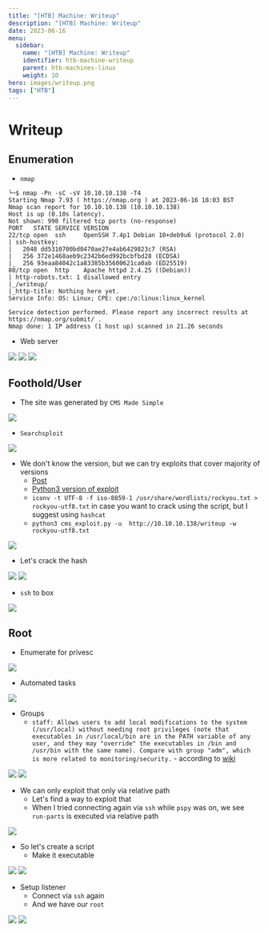 ```yaml
---
title: "[HTB] Machine: Writeup"
description: "[HTB] Machine: Writeup"
date: 2023-06-16
menu:
  sidebar:
    name: "[HTB] Machine: Writeup"
    identifier: htb-machine-writeup
    parent: htb-machines-linux
    weight: 10
hero: images/writeup.png
tags: ["HTB"]
---
```


# Writeup
## Enumeration
- `nmap`
```'
└─$ nmap -Pn -sC -sV 10.10.10.138 -T4 
Starting Nmap 7.93 ( https://nmap.org ) at 2023-06-16 18:03 BST
Nmap scan report for 10.10.10.138 (10.10.10.138)
Host is up (0.10s latency).
Not shown: 998 filtered tcp ports (no-response)
PORT   STATE SERVICE VERSION
22/tcp open  ssh     OpenSSH 7.4p1 Debian 10+deb9u6 (protocol 2.0)
| ssh-hostkey: 
|   2048 dd5310700bd0470ae27e4ab6429823c7 (RSA)
|   256 372e1468aeb9c2342b6ed992bcbfbd28 (ECDSA)
|_  256 93eaa84042c1a83385b35600621ca0ab (ED25519)
80/tcp open  http    Apache httpd 2.4.25 ((Debian))
| http-robots.txt: 1 disallowed entry 
|_/writeup/
|_http-title: Nothing here yet.
Service Info: OS: Linux; CPE: cpe:/o:linux:linux_kernel

Service detection performed. Please report any incorrect results at https://nmap.org/submit/ .
Nmap done: 1 IP address (1 host up) scanned in 21.26 seconds
```
- Web server

![](./images/1.png)
![](./images/2.png)
![](./images/3.png)


## Foothold/User
- The site was generated by `CMS Made Simple`

![](./images/4.png)

- `Searchsploit`

![](./images/5.png)

- We don't know the version, but we can try exploits that cover majority of versions
  - [Post](https://packetstormsecurity.com/files/152356/CMS-Made-Simple-SQL-Injection.html)
  - [Python3 version of exploit](https://github.com/e-renna/CVE-2019-9053/blob/master/exploit.py)
  - `iconv -t UTF-8 -f iso-8859-1 /usr/share/wordlists/rockyou.txt > rockyou-utf8.txt` in case you want to crack using the script, but I suggest using `hashcat`
  - `python3 cms_exploit.py -u  http://10.10.10.138/writeup -w rockyou-utf8.txt`

![](./images/6.png)

- Let's crack the hash

![](./images/7.png)
![](./images/8.png)

- `ssh` to box

![](./images/9.png)

## Root
- Enumerate for privesc

![](./images/10.png)

- Automated tasks

![](./images/11.png)

- Groups 
  - `staff: Allows users to add local modifications to the system (/usr/local) without needing root privileges (note that executables in /usr/local/bin are in the PATH variable of any user, and they may "override" the executables in /bin and /usr/bin with the same name). Compare with group "adm", which is more related to monitoring/security.` - according to [wiki](https://wiki.debian.org/SystemGroups)

![](./images/12.png)
![](./images/13.png)

- We can only exploit that only via relative path
  - Let's find a way to exploit that
  - When I tried connecting again via `ssh` while `pspy` was on, we see `run-parts` is executed via relative path

![](./images/14.png)

- So let's create a script
  - Make it executable

![](./images/15.png)
![](./images/18.png)

- Setup listener
  - Connect via `ssh` again
  - And we have our `root`

![](./images/16.png)
![](./images/17.png)
